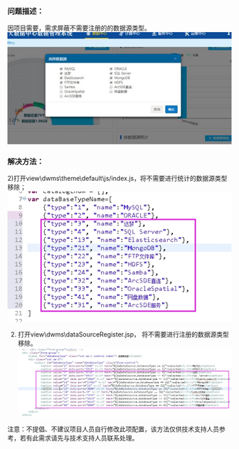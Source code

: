 ### 问题描述： ###

因项目需要，需求屏蔽不需要注册的的数据源类型。    
![](picture/p8.png)   

### 解决方法： ###
2)打开view\dwms\theme\default\js/index.js，将不需要进行统计的数据源类型移除；  
![](picture/p9.png)  

2) 打开view\dwms\dataSourceRegister.jsp， 将不需要进行注册的数据源类型移除。 
 ![](picture/p10.png)   
 
注意：不提倡、不建议项目人员自行修改此项配置，该方法仅供技术支持人员参考，若有此需求请先与技术支持人员联系处理。


